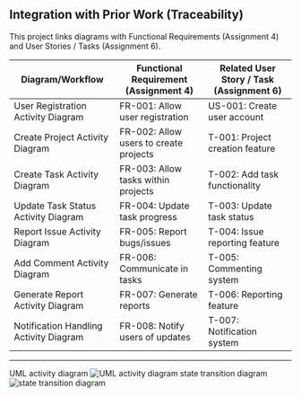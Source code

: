 ## Integration with Prior Work (Traceability)

This project links diagrams with Functional Requirements (Assignment 4) and User Stories / Tasks (Assignment 6).

| Diagram/Workflow                           | Functional Requirement (Assignment 4)                 | Related User Story / Task (Assignment 6)                 |
|--------------------------------------------|-------------------------------------------------------|----------------------------------------------------------|
| User Registration Activity Diagram         | FR-001: Allow user registration                      | US-001: Create user account                              |
| Create Project Activity Diagram            | FR-002: Allow users to create projects               | T-001: Project creation feature                          |
| Create Task Activity Diagram               | FR-003: Allow tasks within projects                  | T-002: Add task functionality                            |
| Update Task Status Activity Diagram        | FR-004: Update task progress                         | T-003: Update task status                                |
| Report Issue Activity Diagram              | FR-005: Report bugs/issues                          | T-004: Issue reporting feature                           |
| Add Comment Activity Diagram               | FR-006: Communicate in tasks                        | T-005: Commenting system                                 |
| Generate Report Activity Diagram           | FR-007: Generate reports                            | T-006: Reporting feature                                 |
| Notification Handling Activity Diagram     | FR-008: Notify users of updates                    | T-007: Notification system                               |

---

UML activity diagram
![UML activity diagram](https://github.com/user-attachments/assets/7b8c1e2d-6d0e-413d-bfe6-a2f922621e33)
state transition diagram
![state transition diagram](https://github.com/user-attachments/assets/29d82b3a-77af-457f-9176-1255b177bac2)
